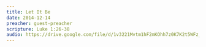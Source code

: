 ```yaml
---
title: Let It Be
date: 2014-12-14
preacher: guest-preacher
scripture: Luke 1:26-38
audio: https://drive.google.com/file/d/1v3221Mvtm1hF2mKOhh7z0K7K2t5WFz_z/view
---
```

